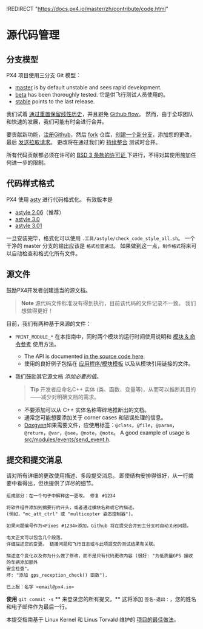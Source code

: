 !REDIRECT "https://docs.px4.io/master/zh/contribute/code.html"

# 源代码管理

## 分支模型

PX4 项目使用三分支 Git 模型：

- [master](https://github.com/PX4/PX4-Autopilot/tree/master) is by default unstable and sees rapid development.
- [beta](https://github.com/PX4/PX4-Autopilot/tree/beta) has been thoroughly tested. 它是供飞行测试人员使用的。
- [stable](https://github.com/PX4/PX4-Autopilot/tree/stable) points to the last release.

我们试着 [通过重置保留线性历史](https://www.atlassian.com/git/tutorials/rewriting-history)，并且避免 [Github flow](https://guides.github.com/introduction/flow/)。 然而，由于全球团队和快速的发展，我们可能有时会进行合并。

要贡献新功能，[注册Github](https://help.github.com/articles/signing-up-for-a-new-github-account/)，然后 [fork](https://help.github.com/articles/fork-a-repo/) 仓库，[创建一个新分支](https://help.github.com/articles/creating-and-deleting-branches-within-your-repository/)，添加您的更改，最后 [发送拉取请求](https://help.github.com/articles/using-pull-requests/)。 更改将在通过我们的 [持续整合](https://en.wikipedia.org/wiki/Continuous_integration) 测试时合并。

所有代码贡献都必须在许可的 [BSD 3 条款的许可证 ](https://opensource.org/licenses/BSD-3-Clause) 下进行，不得对其使用施加任何进一步的限制。

## 代码样式格式

PX4 使用 [asty](http://astyle.sourceforge.net/) 进行代码格式化。 有效版本是

- [astyle 2.06](https://sourceforge.net/projects/astyle/files/astyle/astyle%202.06/)（推荐）
- [astyle 3.0](https://sourceforge.net/projects/astyle/files/astyle/astyle%203.0/)
- [astyle 3.01](https://sourceforge.net/projects/astyle/files/)

一旦安装完毕，格式化可以使用 `.工具/astyle/check_code_style_all.sh`。 一个干净的 master 分支的输出应该是 `格式检查通过`。 如果做到这一点，`制作格式`将来可以自动检查和格式化所有文件。

## 源文件

鼓励PX4开发者创建适当的源文档。

> **Note** 源代码文件标准没有得到执行，目前该代码的文件记录不一致。 我们想做得更好！

目前，我们有两种基于来源的文件：

- `PRINT_MODULE_*` 在本指南中，同时两个模块的运行时间使用说明和 [模块 & 命令参考](../middleware/modules_main.md) 使用方法。 
  - The API is documented [in the source code here](https://github.com/PX4/PX4-Autopilot/blob/v1.8.0/src/platforms/px4_module.h#L381). 
  - 使用的良好例子包括在 [应用程序/模块模板](../apps/module_template.md) 以及从模块引用链接的文件。

- 我们鼓励其它源文档 *添加必要的值*。
  
  > **Tip** 开发者应命名C++ 实体 (类、函数、变量等)，从而可以推断其目的――减少对明确文档的需求。
  
  - 不要添加可以从 C++ 实体名称零碎地推断出的文档。
  - 通常您可能想要添加关于 corner cases 和错误处理的信息。
  - [Doxgyen](http://www.doxygen.nl/)如果需要文件，应使用标签：`@class`，`@file`，`@param`，`@return`，`@var`，`@see`，`@note`，`@note`。 A good example of usage is [src/modules/events/send_event.h](https://github.com/PX4/PX4-Autopilot/blob/master/src/modules/events/send_event.h).

## 提交和提交消息

请对所有详细的更改使用描述、多段提交消息。 即使结构安排得很好，从一行摘要中看得出，但也提供了详尽的细节。

    组成部分：在一个句子中解释这一更改。 修复 #1234
    
    将软件组件添加到摘要行的开头，或者通过模块名称或它的描述。
    (例如，"mc_att_ctrl" 或 "multicopter 姿态控制器")。
    
    如果问题编号作为<Fixes #1234>添加，Github 将在提交合并到主分支时自动关闭问题。
    
    电文正文可以包含几个段落。
    详细描述您的变更。 链接问题和飞行日志或与此项提交的测试结果有关联。
    
    描述这个变化以及你为什么做了修改，而不是只有代码更改内容 (很好: "为低质量GPS 接收的车辆添加额外
    安全检查"。
    坏: "添加 gps_reception_check() 函数").
    
    已上报：名字 <email@px4.io>
    

**使用** `git commit -s` ** 来登录您的所有提交。** 这将添加 `签名-退出：`，您的姓名和电子邮件作为最后一行。

本提交指南基于 Linux Kernel 和 Linus Torvald 维护的 [项目的最佳做法](https://github.com/torvalds/subsurface/blob/a48494d2fbed58c751e9b7e8fbff88582f9b2d02/README#L88-L115)。